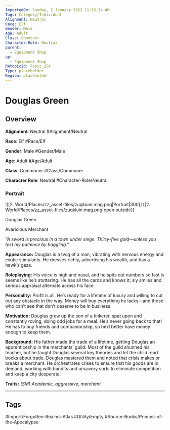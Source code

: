 ```yaml
---
ImportedOn: Sunday, 2 January 2022 11:52:34 AM
Tags: Category/Individual
Alignment: Neutral
Race: Elf
Gender: Male
Age: Adult
Class: Commoner
Character-Role: Neutral
parent:
  - Equipment Shop
up:
  - Equipment Shop
RWtopicId: Topic_254
Type: placeholder
Region: placeholder
---
```

# Douglas Green
## Overview
**Alignment**: Neutral
#Alignment/Neutral

**Race**: Elf
#Race/Elf

**Gender**: Male
#Gender/Male

**Age**: Adult
#Age/Adult

**Class**: Commoner
#Class/Commoner

**Character Role**: Neutral
#Character-Role/Neutral

### Portrait
![[2. World/Places/zz_asset-files/zuqkiuin.mag.png|Portrait|300]]
[[2. World/Places/zz_asset-files/zuqkiuin.mag.png|open outside]]

Douglas Green

Avaricious Merchant

*“A sword is precious in a town under siege. Thirty-five gold—unless you test my patience by haggling.”*

**Appearance:** Douglas is a twig of a man, vibrating with nervous energy and exotic stimulants. He dresses richly, advertising his wealth, and has a hawk’s gaze.

**Roleplaying:** His voice is high and nasal, and he spits out numbers so fast is seems like he’s stuttering. He has all the cards and knows it; sly smiles and serious appraisal alternate across his face.

**Personality:** Profit is all. He’s ready for a lifetime of luxury and willing to cut out any obstacle in the way. Money will buy everything he lacks—and those who can’t see that don’t deserve to be in business.

**Motivation:** Douglas grew up the son of a tinkerer, spat upon and constantly roving, doing odd jobs for a meal. He’s never going back to that! He has to buy friends and companionship, so he’d better have money enough to keep them.

**Background:** His father made the trade of a lifetime, getting Douglas an apprenticeship in the merchants’ guild. Most of the guild shunned his teacher, but he taught Douglas several key theories and let the child read books about trade. Douglas mastered them and noted that crisis makes or breaks a merchant. He orchestrates crises to ensure that his goods are in demand, working with bandits and unsavory sorts to eliminate competition and keep a city desperate.

**Traits:** *(SM) Academic, aggressive, merchant*


---
## Tags
#Import/Forgotten-Realms-Atlas #Utility/Empty #Source-Books/Princes-of-the-Apocalypse

